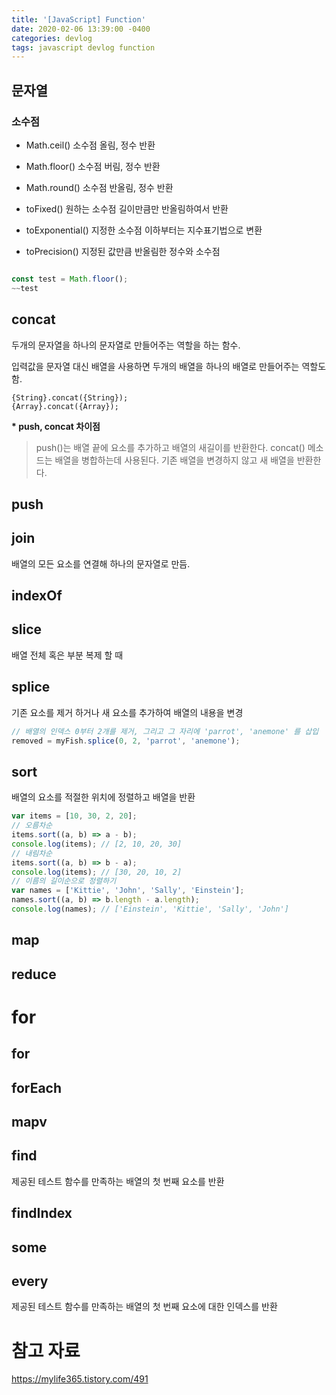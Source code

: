 ```yaml
---
title: '[JavaScript] Function'
date: 2020-02-06 13:39:00 -0400
categories: devlog
tags: javascript devlog function
---
```


## 문자열

### 소수점
- Math.ceil()
    소수점 올림, 정수 반환

- Math.floor()
    소수점 버림, 정수 반환

- Math.round()
    소수점 반올림, 정수 반환

- toFixed()
    원하는 소수점 길이만큼만 반올림하여서 반환

- toExponential()
    지정한 소수점 이하부터는 지수표기법으로 변환

- toPrecision()
    지정된 값만큼 반올림한 정수와 소수점

```javascript

const test = Math.floor();
~~test

```

## concat

두개의 문자열을 하나의 문자열로 만들어주는 역할을 하는 함수.

입력값을 문자열 대신 배열을 사용하면 두개의 배열을 하나의 배열로 만들어주는 역할도 함.

```
{String}.concat({String});
{Array}.concat({Array});

```

**\* push, concat 차이점**

> push()는 배열 끝에 요소를 추가하고 배열의 새길이를 반환한다. concat() 메소드는 배열을 병합하는데 사용된다. 기존 배열을 변경하지 않고 새 배열을 반환한다.

## push

## join

배열의 모든 요소를 연결해 하나의 문자열로 만듬.

## indexOf

## slice
배열 전체 혹은 부분 복제 할 때

## splice

기존 요소를 제거 하거나 새 요소를 추가하여 배열의 내용을 변경


```javascript
// 배열의 인덱스 0부터 2개를 제거, 그리고 그 자리에 'parrot', 'anemone' 를 삽입
removed = myFish.splice(0, 2, 'parrot', 'anemone');
```
## sort

배열의 요소를 적절한 위치에 정렬하고 배열을 반환
```javascript
var items = [10, 30, 2, 20];
// 오름차순
items.sort((a, b) => a - b);
console.log(items); // [2, 10, 20, 30]
// 내림차순
items.sort((a, b) => b - a);
console.log(items); // [30, 20, 10, 2]
// 이름의 길이순으로 정렬하기
var names = ['Kittie', 'John', 'Sally', 'Einstein'];
names.sort((a, b) => b.length - a.length);
console.log(names); // ['Einstein', 'Kittie', 'Sally', 'John']
```

## map


## reduce

# for

## for

## forEach

## mapv

## find

제공된 테스트 함수를 만족하는 배열의 첫 번째 요소를 반환

## findIndex

## some

## every

제공된 테스트 함수를 만족하는 배열의 첫 번째 요소에 대한 인덱스를 반환



# 참고 자료
https://mylife365.tistory.com/491